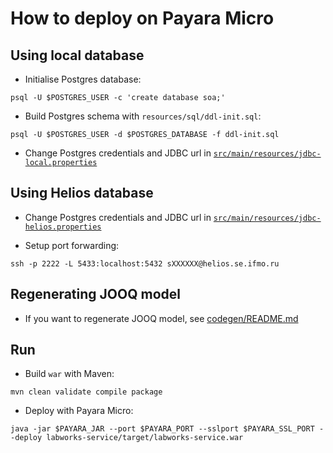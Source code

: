 # How to deploy on Payara Micro

## Using local database

* Initialise Postgres database:

```shell
psql -U $POSTGRES_USER -c 'create database soa;'
```


* Build Postgres schema with `resources/sql/ddl-init.sql`:

```shell
psql -U $POSTGRES_USER -d $POSTGRES_DATABASE -f ddl-init.sql
```


* Change Postgres credentials and JDBC url in [`src/main/resources/jdbc-local.properties`](src/main/resources/jdbc-local.properties)


## Using Helios database

* Change Postgres credentials and JDBC url in [`src/main/resources/jdbc-helios.properties`](src/main/resources/jdbc-helios.properties)


* Setup port forwarding:

```shell
ssh -p 2222 -L 5433:localhost:5432 sXXXXXX@helios.se.ifmo.ru
```

## Regenerating JOOQ model

* If you want to regenerate JOOQ model, see [codegen/README.md](../codegen/README.md)


## Run

* Build `war` with Maven:

```shell
mvn clean validate compile package
```


* Deploy with Payara Micro:

```shell
java -jar $PAYARA_JAR --port $PAYARA_PORT --sslport $PAYARA_SSL_PORT --deploy labworks-service/target/labworks-service.war
```
